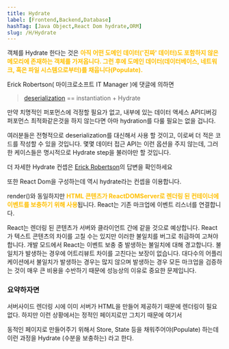 ```yaml
---
title: Hydrate
label: [Frontend,Backend,Database]
hashTag: [Java Object,React Dom hydrate,ORM]
slug: /H/Hydrate
---
```

객체를 Hydrate 한다는 것은 <span style="color:#FFBF00; font-weight:bold;">아직 어떤 도메인 데이터('진짜' 데이터)도 포함하지 않은 메모리에 존재하는 객체를 가져옵니다. 그런 후에 도메인 데이터(데이터베이스, 네트워크, 혹은 파일 시스템으로부터)를 채웁니다(Populate).</span>

Erick Robertson( 마이크로소프트 IT Manager )에 댓글에 의하면

> [deserialization](https://github.com/MoonSupport/DICTIONARY/blob/master/S/Serialize.md) == instantiation + Hydrate

만약 치명적인 퍼포먼스에 걱정할 필요가 없고, 내부에 있는 데이터 액세스 API디버깅 퍼포먼스 최적화같은것을 하지 않는다면 아마 hydration를 다룰 필요는 없을 겁니다.

여러분들은 전형적으로 deserialization를 대신해서 사용 할 것이고, 이로써 더 적은 코드를 작성할 수 있을 것입니다. 몇몇 데이터 접근 API는 이런 옵션을 주지 않는데, 그러한 케이스들은 명시적으로 Hydrate step을 불러야만 할 것입니다.

더 자세한 Hydrate 컨셉은 <a href="https://stackoverflow.com/questions/6991135/what-does-it-mean-to-hydrate-an-object">Erick Robertson</a>의 답변을 확인하세요

또한 React Dom을 구성하는데 역시 hydrate라는 컨셉을 이용합니다.

render()와 동일하지만 <span style="color:#FFBF00; font-weight:bold;">HTML 콘텐츠가 ReactDOMServer로 렌더링 된 컨테이너에 이벤트를 보충하기 위해 사용</span>됩니다. React는 기존 마크업에 이벤트 리스너를 연결합니다.

React는 렌더링 된 콘텐츠가 서버와 클라이언트 간에 같을 것으로 예상합니다. React가 텍스트 콘텐츠의 차이를 고칠 수는 있지만 이러한 불일치를 버그로 취급하여 고쳐야 합니다. 개발 모드에서 React는 이벤트 보충 중 발생하는 불일치에 대해 경고합니다. 불일치가 발생하는 경우에 어트리뷰트 차이를 고친다는 보장이 없습니다. 대다수의 어플리케이션에서 불일치가 발생하는 경우는 많지 않으며 발생하는 경우 모든 마크업을 검증하는 것이 매우 큰 비용을 수반하기 때문에 성능상의 이유로 중요한 문제입니다.

<h3>요약하자면</h3>

서버사이드 렌더링 시에 이미 서버가 HTML을 만들어 제공하기 때문에 렌더링이 필요없다. 하지만 이런 상황에서는 정적인 페이지로만 그치기 때문에 여기서 <span style="color:#FFBF00; font-weight:bold;">

동적인 페이지로 만들어주기 위해서 Store, State 등을 채워주어야(Populate) 하는데 이런 과정을 Hydrate (수분을 보충하는) 라고</span> 한다.
